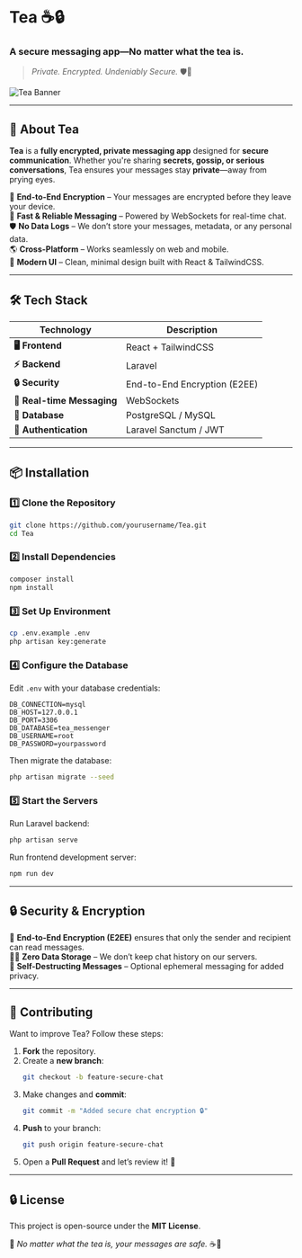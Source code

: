 # **Tea ☕🔒**  
### **A secure messaging app—No matter what the tea is.**  

> *Private. Encrypted. Undeniably Secure.* 🛡️📲  

![Tea Banner](https://source.unsplash.com/1600x900/?chat,security)  

---

## 🚀 **About Tea**  
**Tea** is a **fully encrypted, private messaging app** designed for **secure communication**. Whether you're sharing **secrets, gossip, or serious conversations**, Tea ensures your messages stay **private**—away from prying eyes.  

🔐 **End-to-End Encryption** – Your messages are encrypted before they leave your device.  
📲 **Fast & Reliable Messaging** – Powered by WebSockets for real-time chat.  
🛡️ **No Data Logs** – We don’t store your messages, metadata, or any personal data.  
🌎 **Cross-Platform** – Works seamlessly on web and mobile.  
🎨 **Modern UI** – Clean, minimal design built with React & TailwindCSS.  

---

## 🛠 **Tech Stack**  

| Technology  | Description |
|-------------|------------|
| **🖥️ Frontend**  | React + TailwindCSS |
| **⚡ Backend**  | Laravel |
| **🔒 Security**  | End-to-End Encryption (E2EE) |
| **💬 Real-time Messaging**  | WebSockets |
| **💽 Database**  | PostgreSQL / MySQL |
| **📜 Authentication**  | Laravel Sanctum / JWT |

---

## 📦 **Installation**  

### **1️⃣ Clone the Repository**  
```sh
git clone https://github.com/yourusername/Tea.git
cd Tea
```

### **2️⃣ Install Dependencies**  
```sh
composer install
npm install
```

### **3️⃣ Set Up Environment**  
```sh
cp .env.example .env
php artisan key:generate
```

### **4️⃣ Configure the Database**  
Edit `.env` with your database credentials:  
```env
DB_CONNECTION=mysql
DB_HOST=127.0.0.1
DB_PORT=3306
DB_DATABASE=tea_messenger
DB_USERNAME=root
DB_PASSWORD=yourpassword
```
Then migrate the database:  
```sh
php artisan migrate --seed
```

### **5️⃣ Start the Servers**  
Run Laravel backend:  
```sh
php artisan serve
```
Run frontend development server:  
```sh
npm run dev
```

---

## 🔒 **Security & Encryption**  
🔑 **End-to-End Encryption (E2EE)** ensures that only the sender and recipient can read messages.  
🕵️‍♂️ **Zero Data Storage** – We don’t keep chat history on our servers.  
🚀 **Self-Destructing Messages** – Optional ephemeral messaging for added privacy.  

---

## 🎯 **Contributing**  
Want to improve Tea? Follow these steps:  

1. **Fork** the repository.  
2. Create a **new branch**:  
   ```sh
   git checkout -b feature-secure-chat
   ```
3. Make changes and **commit**:  
   ```sh
   git commit -m "Added secure chat encryption 🔒"
   ```
4. **Push** to your branch:  
   ```sh
   git push origin feature-secure-chat
   ```
5. Open a **Pull Request** and let’s review it! 🎉  

---

## 🔒 **License**  
This project is open-source under the **MIT License**.  

📢 *No matter what the tea is, your messages are safe.* ☕🔐
